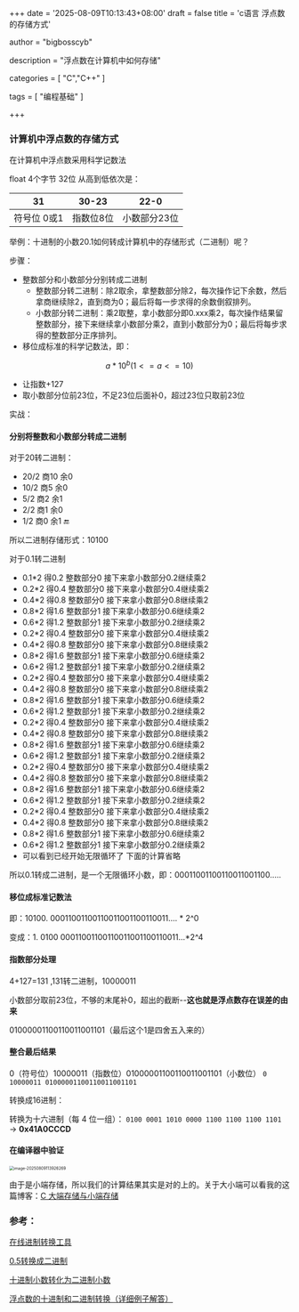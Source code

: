 +++
date = '2025-08-09T10:13:43+08:00'
draft = false
title = 'c语言 浮点数的存储方式'

author = "bigbosscyb"

description = "浮点数在计算机中如何存储"

categories = [
    "C","C++"
]

tags = [
    "编程基础"
]

+++

### 计算机中浮点数的存储方式

在计算机中浮点数采用科学记数法

float 4个字节 32位 从高到低依次是：

| 31          | 30-23     | 22-0         |
| ----------- | --------- | ------------ |
| 符号位 0或1 | 指数位8位 | 小数部分23位 |

举例：十进制的小数20.1如何转成计算机中的存储形式（二进制）呢？

步骤：

- 整数部分和小数部分分别转成二进制
  - 整数部分转二进制：除2取余，拿整数部分除2，每次操作记下余数，然后拿商继续除2，直到商为0；最后将每一步求得的余数倒叙排列。
  - 小数部分转二进制：乘2取整，拿小数部分即0.xxx乘2，每次操作结果留整数部分，接下来继续拿小数部分乘2，直到小数部分为0；最后将每步求得的整数部分正序排列。
- 移位成标准的科学记数法，即：

$$
a*10^b  (1<=a<=10)
$$

- 让指数+127
- 取小数部分位前23位，不足23位后面补0，超过23位只取前23位

实战：

#### 分别将整数和小数部分转成二进制

对于20转二进制：

- 20/2	商10	余0
- 10/2        商5          余0
- 5/2          商2          余1
- 2/2          商1          余0
- 1/2          商0          余1        🔚

所以二进制存储形式：10100

对于0.1转二进制

- 0.1*2	得0.2	整数部分0	接下来拿小数部分0.2继续乘2
- 0.2*2	得0.4	整数部分0	接下来拿小数部分0.4继续乘2
- 0.4*2	得0.8	整数部分0	接下来拿小数部分0.8继续乘2
- 0.8*2	得1.6	整数部分1	接下来拿小数部分0.6继续乘2
- 0.6*2	得1.2	整数部分1	接下来拿小数部分0.2继续乘2
- 0.2*2	得0.4	整数部分0	接下来拿小数部分0.4继续乘2
- 0.4*2	得0.8	整数部分0	接下来拿小数部分0.8继续乘2
- 0.8*2	得1.6	整数部分1	接下来拿小数部分0.6继续乘2
- 0.6*2	得1.2	整数部分1	接下来拿小数部分0.2继续乘2
- 0.2*2	得0.4	整数部分0	接下来拿小数部分0.4继续乘2
- 0.4*2	得0.8	整数部分0	接下来拿小数部分0.8继续乘2
- 0.8*2	得1.6	整数部分1	接下来拿小数部分0.6继续乘2
- 0.6*2	得1.2	整数部分1	接下来拿小数部分0.2继续乘2
- 0.2*2	得0.4	整数部分0	接下来拿小数部分0.4继续乘2
- 0.4*2	得0.8	整数部分0	接下来拿小数部分0.8继续乘2
- 0.8*2	得1.6	整数部分1	接下来拿小数部分0.6继续乘2
- 0.6*2	得1.2	整数部分1	接下来拿小数部分0.2继续乘2
- 0.2*2	得0.4	整数部分0	接下来拿小数部分0.4继续乘2
- 0.4*2	得0.8	整数部分0	接下来拿小数部分0.8继续乘2
- 0.8*2	得1.6	整数部分1	接下来拿小数部分0.6继续乘2
- 0.6*2	得1.2	整数部分1	接下来拿小数部分0.2继续乘2
- 0.2*2	得0.4	整数部分0	接下来拿小数部分0.4继续乘2
- 0.4*2	得0.8	整数部分0	接下来拿小数部分0.8继续乘2
- 0.8*2	得1.6	整数部分1	接下来拿小数部分0.6继续乘2
- 0.6*2	得1.2	整数部分1	接下来拿小数部分0.2继续乘2
- 可以看到已经开始无限循环了 下面的计算省略

所以0.1转成二进制，是一个无限循环小数，即：00011001100110011001100.....

#### 移位成标准记数法

即：10100.   00011001100110011001100110011.... * 2^0

变成：1. 0100   00011001100110011001100110011...*2^4

#### 指数部分处理

4+127=131 ,131转二进制，10000011

小数部分取前23位，不够的末尾补0，超出的截断--**这也就是浮点数存在误差的由来**

01000001100110011001101（最后这个1是四舍五入来的）

#### 整合最后结果

0（符号位）10000011（指数位）01000001100110011001101（小数位）
`0 10000011 01000001100110011001101` 

转换成16进制：

转换为十六进制（每 4 位一组）：
`0100 0001 1010 0000 1100 1100 1100 1101` → **0x41A0CCCD**

#### 在编译器中验证

<img src="https://picture.939826.xyz/pictures/img/image-20250809113926269.png" alt="image-20250809113926269" style="zoom:50%;" />

由于是小端存储，所以我们的计算结果其实是对的上的。关于大小端可以看我的这篇博客：[C 大端存储与小端存储](https://www.cnblogs.com/bigbosscyb/p/18487726)

### 参考：

[在线进制转换工具](https://www.sojson.com/hexconvert.html)

[0.5转换成二进制](https://blog.csdn.net/aicengege/article/details/49559491)

[十进制小数转化为二进制小数](https://www.runoob.com/w3cnote/decimal-decimals-are-converted-to-binary-fractions.html)

[浮点数的十进制和二进制转换（详细例子解答）](https://blog.csdn.net/qq_46284844/article/details/122637358)

